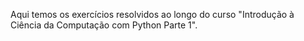 Aqui temos os exercícios resolvidos ao longo do curso "Introdução à Ciência da Computação com Python Parte 1".
